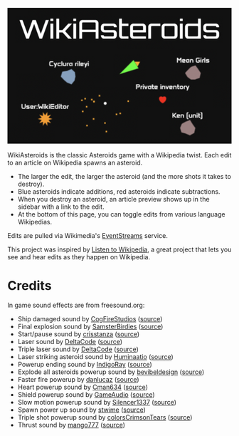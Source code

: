 ![WikiAsteroids](wikiasteroids.png)

WikiAsteroids is the classic Asteroids game with a Wikipedia twist. Each edit to an article on Wikipedia spawns an asteroid.
* The larger the edit, the larger the asteroid (and the more shots it takes to destroy).
* Blue asteroids indicate additions, red asteroids indicate subtractions.
* When you destroy an asteroid, an article preview shows up in the sidebar with a link to the edit.
* At the bottom of this page, you can toggle edits from various language Wikipedias.

Edits are pulled via Wikimedia's [EventStreams](https://wikitech.wikimedia.org/wiki/Event_Platform/EventStreams_HTTP_Service) service.

This project was inspired by [Listen to Wikipedia](http://listen.hatnote.com/), a great project that lets you see and hear edits as they happen on Wikipedia.

# Credits
In game sound effects are from freesound.org:
* Ship damaged sound by [CogFireStudios](https://freesound.org/people/CogFireStudios/) ([source](https://freesound.org/people/CogFireStudios/sounds/420356/))
* Final explosion sound by [SamsterBirdies](https://freesound.org/people/SamsterBirdies/) ([source](https://freesound.org/people/SamsterBirdies/sounds/621000/))
* Start/pause sound by [crisstanza](https://freesound.org/people/crisstanza/) ([source](https://freesound.org/people/crisstanza/sounds/167127/))
* Laser sound by [DeltaCode](https://freesound.org/people/DeltaCode/) ([source](https://freesound.org/people/DeltaCode/sounds/667650/))
* Triple laser sound by [DeltaCode](https://freesound.org/people/DeltaCode/) ([source](https://freesound.org/people/DeltaCode/sounds/667651/))
* Laser striking asteroid sound by [Huminaatio](https://freesound.org/people/Huminaatio/) ([source](https://freesound.org/people/Huminaatio/sounds/219101/))
* Powerup ending sound by [IndigoRay](https://freesound.org/people/IndigoRay/) ([source](https://freesound.org/people/IndigoRay/sounds/339131/))
* Explode all asteroids powerup sound by [bevibeldesign](https://freesound.org/people/bevibeldesign/) ([source](https://freesound.org/people/bevibeldesign/sounds/366088/))
* Faster fire powerup by [danlucaz](https://freesound.org/people/danlucaz/) ([source](https://freesound.org/people/danlucaz/sounds/517763/))
* Heart powerup sound by [Cman634](https://freesound.org/people/Cman634/) ([source](https://freesound.org/people/Cman634/sounds/198784/))
* Shield powerup sound by [GameAudio](https://freesound.org/people/GameAudio/) ([source](https://freesound.org/people/GameAudio/sounds/220173/))
* Slow motion powerup sound by [Silencer1337](https://freesound.org/people/Silencer1337/) ([source](https://freesound.org/people/Silencer1337/sounds/123921/))
* Spawn power up sound by [stwime](https://freesound.org/people/stwime/) ([source](https://freesound.org/people/stwime/sounds/545366/))
* Triple shot powerup sound by [colorsCrimsonTears](https://freesound.org/people/colorsCrimsonTears/) ([source](https://freesound.org/people/colorsCrimsonTears/sounds/607409/))
* Thrust sound by [mango777](https://freesound.org/people/mango777/) ([source](https://freesound.org/people/mango777/sounds/547442/))
